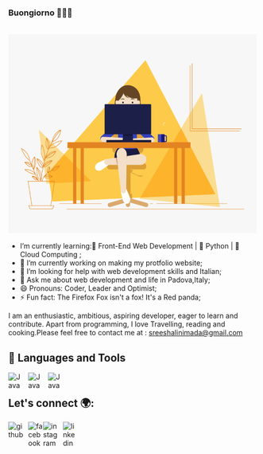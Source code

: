 ### Buongiorno 👋👩‍💻
<br>
 <img src="https://github.com/shalinimada/shalinimada/blob/master/girl.gif" alt="Coder GIF" width="500" height="400">
</br>

- I’m currently learning:🌱 Front-End Web Development | 🌱 Python | 🌱 Cloud Computing ;
- 🔭 I’m currently working on making my protfolio website;
- 🤔 I’m looking for help with web development skills and Italian;
- 💬 Ask me about web development and life in Padova,Italy;
- 😄 Pronouns: Coder, Leader and Optimist;
- ⚡ Fun fact: The Firefox Fox isn't a fox! It's a Red panda;

I am an enthusiastic, ambitious, aspiring developer, eager to learn and contribute. Apart from programming, I love Travelling, reading and cooking.Please feel free to contact me at : sreeshalinimada@gmail.com

## 🧰 Languages and Tools <br>
<img align="left" alt="Java" width="30px" style="padding-right:10px;" src="https://cdn.jsdelivr.net/gh/devicons/devicon/icons/html5/html5-original-wordmark.svg" />
<img align="left" alt="Java" width="30px" style="padding-right:10px;" src="https://cdn.jsdelivr.net/gh/devicons/devicon/icons/css3/css3-plain.svg" />
<img align="left" alt="Java" width="30px" style="padding-right:10px;" src="https://cdn.jsdelivr.net/gh/devicons/devicon/icons/javascript/javascript-plain.svg" />
<br>

## Let's connect 🌍:
<a href="https://github.com/shalinimada"> <img align="left" alt="github" width="30px" style="padding-right:10px;" src="https://cdn.jsdelivr.net/gh/devicons/devicon/icons/github/github-original-wordmark.svg"/></a>

<a href="https://www.facebook.com/shalinimada/"><img align="left"  alt="facebook" width="30px" style="paddin-gright:10px;" src="https://cdn.jsdelivr.net/gh/devicons/devicon/icons/facebook/facebook-original.svg"> </a>

<a href="https://www.instagram.com/shalini_sreee/"><img align="left" alt="instagram" width="30px" style="padding-right:10px;" src="https://upload.wikimedia.org/wikipedia/commons/thumb/e/e7/Instagram_logo_2016.svg/128px-Instagram_logo_2016.svg.png"></img></a>  

<a href="https://www.linkedin.com/in/sree-shalini-mada-a89638190/"><img align="left" alt="linkedin" width="30px" style="padding-right:10px;" src="https://cdn.jsdelivr.net/gh/devicons/devicon/icons/linkedin/linkedin-original.svg"></a>


